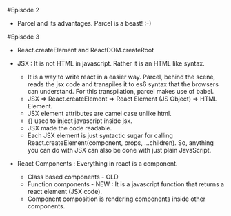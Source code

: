 #Episode 2

- Parcel and its advantages. Parcel is a beast! :-)

#Episode 3

- React.createElement and ReactDOM.createRoot
- JSX : It is not HTML in javascript. Rather it is an HTML like syntax.

  - It is a way to write react in a easier way. Parcel, behind the scene,
    reads the jsx code and transpiles it to es6 syntax that the browsers can
    understand. For this transpilation, parcel makes use of babel.
  - JSX => React.createElement => React Element (JS Object) => HTML Element.
  - JSX element attributes are camel case unlike html.
  - {} used to inject javascript inside jsx.
  - JSX made the code readable.
  - Each JSX element is just syntactic sugar for calling React.createElement(component, props, ...children). So, anything you can do with JSX can also be done with just plain JavaScript.

- React Components : Everything in react is a component.
  - Class based components - OLD
  - Function components - NEW : It is a javascript function that returns a react element (JSX code).
  - Component composition is rendering components inside other components.
